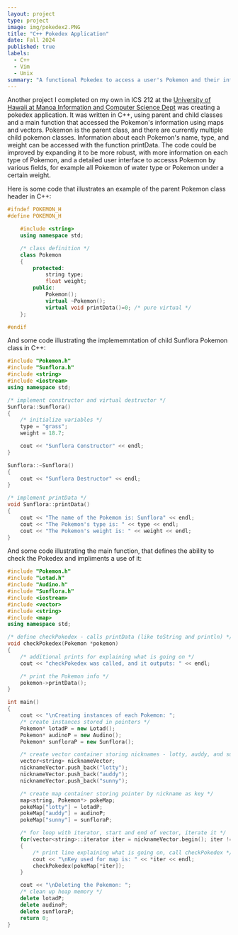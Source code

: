 ```yaml
---
layout: project
type: project
image: img/pokedex2.PNG
title: "C++ Pokedex Application"
date: Fall 2024
published: true
labels:
  - C++
  - Vim
  - Unix
summary: "A functional Pokedex to access a user's Pokemon and their information, written in C++ for ICS 212."
---
```


Another project I completed on my own in ICS 212 at the [University of Hawaii at Manoa Information and Computer Science Dept](https://www.ics.hawaii.edu/) was creating a pokedex application. It was written in C++, using parent and child classes and a main function that accessed the Pokemon's information using maps and vectors. Pokemon is the parent class, and there are currently multiple child pokemon classes. Information about each Pokemon's name, type, and weight can be accessed with the function printData. The code could be improved by expanding it to be more robust, with more information on each type of Pokemon, and a detailed user interface to accesss Pokemon by various fields, for example all Pokemon of water type or Pokemon under a certain weight.

Here is some code that illustrates an example of the parent Pokemon class header in C++:   

```cpp
#ifndef POKEMON_H
#define POKEMON_H

    #include <string>
    using namespace std;

    /* class definition */
    class Pokemon
    {
        protected:
            string type;
            float weight;
        public:
            Pokemon();
            virtual ~Pokemon();
            virtual void printData()=0; /* pure virtual */
    };

#endif

```

And some code illustrating the implememntation of child Sunflora Pokemon class in C++:

```cpp
#include "Pokemon.h"
#include "Sunflora.h"
#include <string>
#include <iostream>
using namespace std;

/* implement constructor and virtual destructor */
Sunflora::Sunflora()
{
    /* initialize variables */
    type = "grass";
    weight = 18.7;

    cout << "Sunflora Constructor" << endl;
}

Sunflora::~Sunflora()
{
    cout << "Sunflora Destructor" << endl;
}

/* implement printData */
void Sunflora::printData()
{
    cout << "The name of the Pokemon is: Sunflora" << endl;
    cout << "The Pokemon's type is: " << type << endl;
    cout << "The Pokemon's weight is: " << weight << endl;
}
```
And some code illustrating the main function, that defines the ability to check the Pokedex and impliments a use of it:
```cpp
#include "Pokemon.h"
#include "Lotad.h"
#include "Audino.h"
#include "Sunflora.h"
#include <iostream>
#include <vector>
#include <string>
#include <map>
using namespace std;

/* define checkPokedex - calls printData (like toString and println) */
void checkPokedex(Pokemon *pokemon)
{
    /* additional prints for explaining what is going on */
    cout << "checkPokedex was called, and it outputs: " << endl;

    /* print the Pokemon info */
    pokemon->printData();
}

int main()
{
    cout << "\nCreating instances of each Pokemon: ";
    /* create instances stored in pointers */
    Pokemon* lotadP = new Lotad();
    Pokemon* audinoP = new Audino();
    Pokemon* sunfloraP = new Sunflora();

    /* create vector container storing nicknames - lotty, auddy, and sunny */
    vector<string> nicknameVector;
    nicknameVector.push_back("lotty");
    nicknameVector.push_back("auddy");
    nicknameVector.push_back("sunny");

    /* create map container storing pointer by nickname as key */
    map<string, Pokemon*> pokeMap;
    pokeMap["lotty"] = lotadP;
    pokeMap["auddy"] = audinoP;
    pokeMap["sunny"] = sunfloraP;

    /* for loop with iterator, start and end of vector, iterate it */
    for(vector<string>::iterator iter = nicknameVector.begin(); iter != nicknameVector.end(); ++iter)
    {
        /* print line explaining what is going on, call checkPokedex */
        cout << "\nKey used for map is: " << *iter << endl;
        checkPokedex(pokeMap[*iter]);
    }

    cout << "\nDeleting the Pokemon: ";
    /* clean up heap memory */
    delete lotadP;
    delete audinoP;
    delete sunfloraP;
    return 0;
}
```
